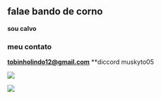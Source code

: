 ## falae bando de corno

**sou calvo**

### meu contato

**tobinholindo12@gmail.com**
**diccord muskyto05

![](https://media.tenor.com/kyYaip_ibBoAAAAM/anime-silly.gif)

![](https://media1.tenor.com/m/DRBigUyhcd0AAAAC/patapata.gif)
<!--
**muskyto05/muskyto05** is a ✨ _special_ ✨ repository because its `README.md` (this file) appears on your GitHub profile.

Here are some ideas to get you started:

- 🔭 I’m currently working on ...
- 🌱 I’m currently learning ...
- 👯 I’m looking to collaborate on ...
- 🤔 I’m looking for help with ...
- 💬 Ask me about ...
- 📫 How to reach me: ...
- 😄 Pronouns: ...
- ⚡ Fun fact: ...
-->
